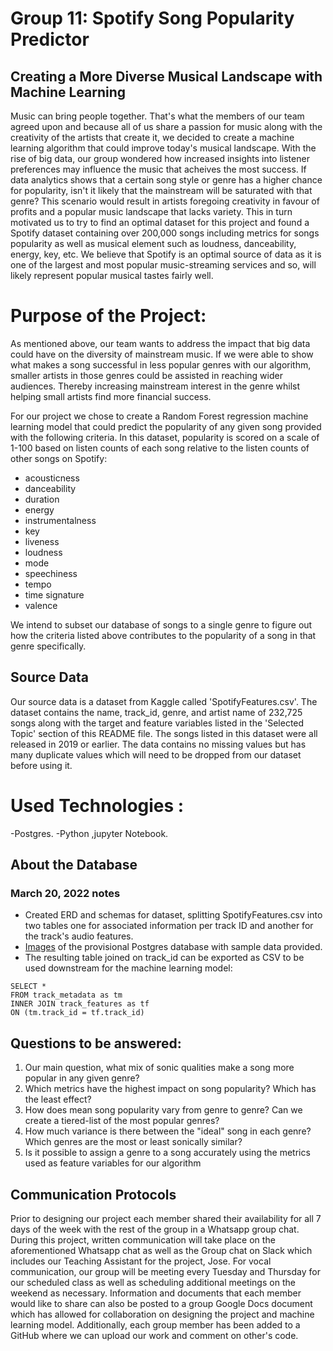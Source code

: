 

# Group 11: Spotify Song Popularity Predictor

## Creating a More Diverse Musical Landscape with Machine Learning
Music can bring people together. That's what the members of our team agreed upon and because all of us share a passion for music along with the creativity of the artists that create it, we decided to create a machine learning algorithm that could improve today's musical landscape. With the rise of big data, our group wondered how increased insights into listener preferences may influence the music that acheives the most success. If data analytics shows that a certain song style or genre has a higher chance for popularity, isn't it likely that the mainstream will be saturated with that genre? This scenario would result in artists foregoing creativity in favour of profits and a popular music landscape that lacks variety.
This in turn motivated us to try to find an optimal dataset for this project and found a Spotify dataset containing over 200,000 songs including metrics for songs popularity as well as musical element such as loudness, danceability, energy, key, etc. We believe that Spotify is an optimal source of data as it is one of the largest and most popular music-streaming services and so, will likely represent popular musical tastes fairly well.

# Purpose of the Project:

As mentioned above, our team wants to address the impact that big data could have on the diversity of mainstream music. If we were able to show what makes a song successful in less popular genres with our algorithm, smaller artists in those genres could be assisted in reaching wider audiences. Thereby increasing mainstream interest in the genre whilst helping small artists find more financial success.

For our project we chose to create a Random Forest regression machine learning model that could predict the popularity of any given song provided with the following criteria. In this dataset, popularity is scored on a scale of 1-100 based on listen counts of each song relative to the listen counts of other songs on Spotify:

- acousticness 
- danceability 
- duration 
- energy
- instrumentalness 
- key 
- liveness 
- loudness
- mode
- speechiness
- tempo
- time signature
- valence



We intend to subset our database of songs to a single genre to figure out how the criteria listed above contributes to the popularity of a song in that genre specifically.


## Source Data
Our source data is a dataset from Kaggle called 'SpotifyFeatures.csv'. The dataset contains the name, track_id, genre, and artist name of 232,725 songs along with the target and feature variables listed in the 'Selected Topic' section of this README file. The songs listed in this dataset were all released in 2019 or earlier. The data contains no missing values but has many duplicate values which will need to be dropped from our dataset before using it. 

# Used Technologies :
-Postgres.
-Python ,jupyter Notebook.

## About the Database 
### March 20, 2022 notes
* Created ERD and schemas for dataset, splitting SpotifyFeatures.csv into two tables one for associated information per track ID and another for the track's audio features.
* [Images](/images/) of the provisional Postgres database with sample data provided.
* The resulting table joined on track_id can be exported as CSV to be used downstream for the machine learning model:
```
SELECT * 
FROM track_metadata as tm
INNER JOIN track_features as tf
ON (tm.track_id = tf.track_id)
```

## Questions to be  answered:
1. Our main question, what mix of sonic qualities make a song more popular in any given genre?
2. Which metrics have the highest impact on song popularity? Which has the least effect?
3. How does mean song popularity vary from genre to genre? Can we create a tiered-list of the most popular genres?
4. How much variance is there between the "ideal" song in each genre? Which genres are the most or least sonically similar?
5. Is it possible to assign a genre to a song accurately using the metrics used as feature variables for our algorithm

## Communication Protocols
Prior to designing our project each member shared their availability for all 7 days of the week with the rest of the group in a Whatsapp group chat. During this project, written communication will take place on the aforementioned Whatsapp chat as well as the Group chat on Slack which includes our Teaching Assistant for the project, Jose. For vocal communication, our group will be meeting every Tuesday and Thursday for our scheduled class as well as scheduling additional meetings on the weekend as necessary. Information and documents that each member would like to share can also be posted to a group Google Docs document which has allowed for collaboration on designing the project and machine learning model. Additionally, each group member has been added to a GitHub where we can upload our work and comment on other's code.

